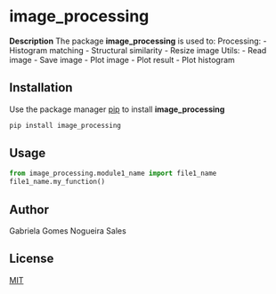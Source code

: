 # image_processing

__Description__
The package __image_processing__ is used to:
	Processing:
		- Histogram matching
		- Structural similarity
		- Resize image
	Utils:
		- Read image
		- Save image
		- Plot image
		- Plot result
		- Plot histogram

## Installation

Use the package manager [pip](https://pip.pypa.io/en/stable/) to install __image_processing__

```bash
pip install image_processing
```

## Usage

```python
from image_processing.module1_name import file1_name
file1_name.my_function()
```

## Author
Gabriela Gomes Nogueira Sales

## License
[MIT](https://choosealicense.com/licenses/mit/)